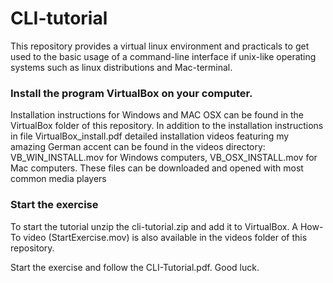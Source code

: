 # CLI-tutorial
This repository provides a virtual linux environment and practicals to get used to the basic usage of a command-line interface if unix-like operating systems such as linux distributions and Mac-terminal.

### Install the program VirtualBox on your computer. 

Installation instructions for Windows and MAC OSX can be found in the VirtualBox folder of this repository. 
In addition to the installation instructions in file VirtualBox_install.pdf detailed installation videos featuring my amazing German accent can be found in the videos directory: VB_WIN_INSTALL.mov for Windows computers, VB_OSX_INSTALL.mov for Mac computers. These files can be downloaded and opened with most common media players

### Start the exercise

To start the tutorial unzip the cli-tutorial.zip and add it to VirtualBox. A How-To video (StartExercise.mov) is also available in the videos folder of this repository.

Start the exercise and follow the CLI-Tutorial.pdf.
Good luck.
